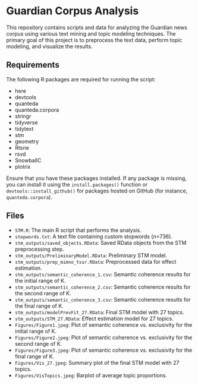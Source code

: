 # Guardian Corpus Analysis

This repository contains scripts and data for analyzing the Guardian news corpus using various text mining and topic modeling techniques. The primary goal of this project is to preprocess the text data, perform topic modeling, and visualize the results.

## Requirements

The following R packages are required for running the script:

- here
- devtools
- quanteda
- quanteda.corpora
- stringr
- tidyverse
- tidytext
- stm
- geometry
- Rtsne
- rsvd
- SnowballC
- plotrix

Ensure that you have these packages installed. If any package is missing, you can install it using the `install.packages()` function or `devtools::install_github()` for packages hosted on GitHub (for instance, `quanteda.corpora`).

## Files

- `STM.R`: The main R script that performs the analysis.
- `stopwords.txt`: A text file containing custom stopwords (*n*=736).
- `stm_outputs/saved_objects.RData`: Saved RData objects from the STM preprocessing step.
- `stm_outputs/PreliminaryModel.RData`: Preliminary STM model.
- `stm_outputs/prep_mimno_tsur.RData`: Preprocessed data for effect estimation.
- `stm_outputs/semantic_coherence_1.csv`: Semantic coherence results for the initial range of K.
- `stm_outputs/semantic_coherence_2.csv`: Semantic coherence results for the second range of K.
- `stm_outputs/semantic_coherence_3.csv`: Semantic coherence results for the final range of K.
- `stm_outputs/modelPrevFit_27.RData`: Final STM model with 27 topics.
- `stm_outputs/STM_27.RData`: Effect estimation model for 27 topics.
- `Figures/Figure1.jpeg`: Plot of semantic coherence vs. exclusivity for the initial range of K.
- `Figures/Figure2.jpeg`: Plot of semantic coherence vs. exclusivity for the second range of K.
- `Figures/Figure3.jpeg`: Plot of semantic coherence vs. exclusivity for the final range of K.
- `Figures/Vis_27.jpeg`: Summary plot of the final STM model with 27 topics.
- `Figures/VisTopics.jpeg`: Barplot of average topic proportions.


